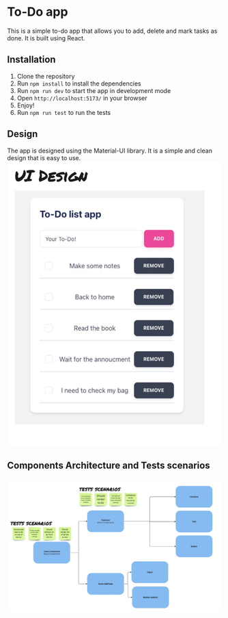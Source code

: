 # To-Do app
This is a simple to-do app that allows you to add, delete and mark tasks as done. It is built using React.

## Installation
1. Clone the repository
2. Run `npm install` to install the dependencies
3. Run `npm run dev` to start the app in development mode
4. Open `http://localhost:5173/` in your browser
5. Enjoy!
6. Run `npm run test` to run the tests

## Design
The app is designed using the Material-UI library. It is a simple and clean design that is easy to use.
![alt text](https://github.com/Mateuszpietrusinski/todo-app-tdd/blob/main/todo-app-design.jpg)

## Components Architecture and Tests scenarios
![alt text](https://github.com/Mateuszpietrusinski/todo-app-tdd/blob/main/todo-app-architecture.jpg)


